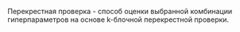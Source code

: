 Перекрестная проверка - способ оценки выбранной комбинации гиперпараметров на основе k-блочной перекрестной проверки.